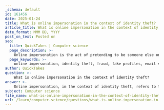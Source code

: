 ```yaml
---
_schema: default
id: 161456
date: 2025-01-24
title: What is online impersonation in the context of identity theft?
article_title: What is online impersonation in the context of identity theft?
date_format: MMM DD, YYYY
post_on_text: Posted on
seo:
  title: QuickTakes | Computer science
  page_description: >-
    Online impersonation is the act of pretending to be someone else online to deceive others, often for economic gain, and is a key aspect of identity theft, involving the creation of fake profiles, email spoofing, and phishing scams.
  page_keywords: >-
    online impersonation, identity theft, fraud, fake profiles, email spoofing, phishing scams, fake websites, cybersecurity, personal data protection, digital fraud
author: QuickTakes
question: >-
    What is online impersonation in the context of identity theft?
answer: >-
    Online impersonation, in the context of identity theft, refers to the act of pretending to be someone else online to deceive others. This can involve creating fake profiles on social media, sending emails that appear to be from someone else, or even setting up fraudulent websites. The primary goal of online impersonation is often to commit fraud or deception, typically for economic gain, which aligns with the broader definition of identity theft provided by the Department of Justice.\n\nThe various forms of online impersonation include:\n\n1. **Fake Social Media Profiles**: Individuals or organizations may create profiles using stolen or fabricated identities to mislead others. This can lead to emotional distress for the impersonated person and damage to their reputation.\n\n2. **Email Spoofing**: This involves sending emails that appear to come from a legitimate source, such as a company executive, to trick recipients into providing sensitive information or making financial transactions.\n\n3. **Phishing Scams**: These scams often use impersonation tactics to lure victims into revealing personal information, such as passwords or credit card numbers, by pretending to be a trustworthy entity.\n\n4. **Creating Fake Websites**: Impersonators may set up websites that mimic legitimate businesses to deceive customers into providing personal information or making purchases.\n\nThe consequences of online impersonation can be severe, affecting victims emotionally, socially, and legally. Victims may experience financial loss, damage to their credit, and difficulties in obtaining loans or employment due to the fraudulent activities conducted in their name. Additionally, online impersonation can undermine the integrity of digital platforms and harm the broader online community by diverting traffic away from legitimate sources.\n\nLegal frameworks vary by jurisdiction, but online impersonation is generally considered a crime, with penalties that can include fines and imprisonment. Victims of online impersonation may also pursue civil remedies, such as lawsuits for defamation or invasion of privacy.\n\nIn summary, online impersonation is a significant aspect of identity theft that exploits digital platforms to deceive and defraud individuals and organizations, highlighting the importance of cybersecurity measures and personal data protection.
subject: Computer science
file_name: what-is-online-impersonation-in-the-context-of-identity-theft.md
url: /learn/computer-science/questions/what-is-online-impersonation-in-the-context-of-identity-theft
---
```


&nbsp;